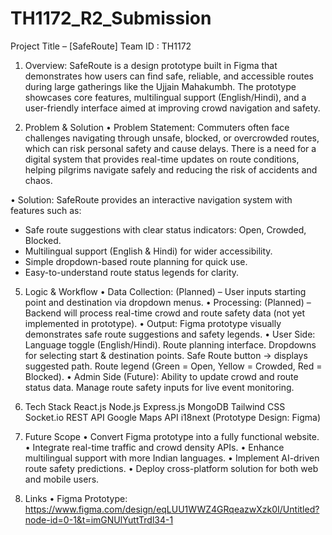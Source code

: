 # TH1172_R2_Submission
Project Title – [SafeRoute]
Team ID : TH1172

1. Overview:
SafeRoute is a design prototype built in Figma that demonstrates how users can find safe, reliable, and accessible routes during large gatherings like the Ujjain Mahakumbh.
The prototype showcases core features, multilingual support (English/Hindi), and a user-friendly interface aimed at improving crowd navigation and safety.

2. Problem & Solution
• Problem Statement:
Commuters often face challenges navigating through unsafe, blocked, or overcrowded routes, which can risk personal safety and cause delays. There is a need for a digital system that provides real-time updates on route conditions, helping pilgrims navigate safely and reducing the risk of accidents and chaos.

• Solution:
SafeRoute provides an interactive navigation system with features such as:
 - Safe route suggestions with clear status indicators: Open, Crowded, Blocked.
 - Multilingual support (English & Hindi) for wider accessibility.
 - Simple dropdown-based route planning for quick use.
 - Easy-to-understand route status legends for clarity.

5. Logic & Workflow
• Data Collection: (Planned) – User inputs starting point and destination via dropdown menus.
• Processing: (Planned) – Backend will process real-time crowd and route safety data (not yet implemented in prototype).
• Output: Figma prototype visually demonstrates safe route suggestions and safety legends.
• User Side:
  Language toggle (English/Hindi).
  Route planning interface.
  Dropdowns for selecting start & destination points.
  Safe Route button → displays suggested path.
  Route legend (Green = Open, Yellow = Crowded, Red = Blocked).
• Admin Side (Future):
  Ability to update crowd and route status data.
  Manage route safety inputs for live event monitoring.

7. Tech Stack
  React.js
  Node.js
  Express.js
  MongoDB
  Tailwind CSS
  Socket.io
  REST API
  Google Maps API
  i18next
  (Prototype Design: Figma)

9. Future Scope
 • Convert Figma prototype into a fully functional website.
 • Integrate real-time traffic and crowd density APIs.
 • Enhance multilingual support with more Indian languages.
 • Implement AI-driven route safety predictions.
 • Deploy cross-platform solution for both web and mobile users.

10. Links
• Figma Prototype: https://www.figma.com/design/eqLUU1WWZ4GRqeazwXzk0I/Untitled?node-id=0-1&t=imGNUlYuttTrdl34-1
